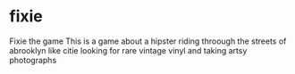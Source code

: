 fixie
=====

Fixie the game
This is a game about a hipster riding throough the streets of abrooklyn like citie looking for rare vintage vinyl and taking artsy photographs
